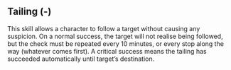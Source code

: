 ## Tailing (-)

This skill allows a character to follow a target without causing any suspicion. 
On a normal success, the target will not realise being followed, but the check must be repeated every 10 minutes, or every stop along the way (whatever comes first).
A critical success means the tailing has succeeded automatically until target’s destination.
 

